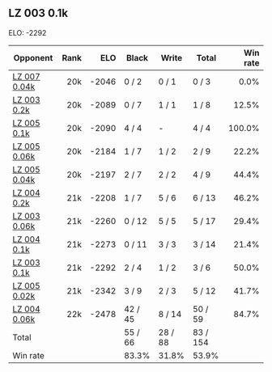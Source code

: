 ## LZ 003 0.1k ##

ELO: -2292

Opponent | Rank | ELO | Black | Write | Total | Win rate
---------|-----:|----:|-------|-------|-------|-------:
[LZ 007 0.04k](LZ%20007%200.04k.md) | 20k | -2046 | 0 / 2 | 0 / 1 | 0 / 3 | 0.0%
[LZ 003 0.2k](LZ%20003%200.2k.md) | 20k | -2089 | 0 / 7 | 1 / 1 | 1 / 8 | 12.5%
[LZ 005 0.1k](LZ%20005%200.1k.md) | 20k | -2090 | 4 / 4 | - | 4 / 4 | 100.0%
[LZ 005 0.06k](LZ%20005%200.06k.md) | 20k | -2184 | 1 / 7 | 1 / 2 | 2 / 9 | 22.2%
[LZ 005 0.04k](LZ%20005%200.04k.md) | 20k | -2197 | 2 / 7 | 2 / 2 | 4 / 9 | 44.4%
[LZ 004 0.2k](LZ%20004%200.2k.md) | 21k | -2208 | 1 / 7 | 5 / 6 | 6 / 13 | 46.2%
[LZ 003 0.06k](LZ%20003%200.06k.md) | 21k | -2260 | 0 / 12 | 5 / 5 | 5 / 17 | 29.4%
[LZ 004 0.1k](LZ%20004%200.1k.md) | 21k | -2273 | 0 / 11 | 3 / 3 | 3 / 14 | 21.4%
[LZ 003 0.1k](LZ%20003%200.1k.md) | 21k | -2292 | 2 / 4 | 1 / 2 | 3 / 6 | 50.0%
[LZ 005 0.02k](LZ%20005%200.02k.md) | 21k | -2342 | 3 / 9 | 2 / 3 | 5 / 12 | 41.7%
[LZ 004 0.06k](LZ%20004%200.06k.md) | 22k | -2478 | 42 / 45 | 8 / 14 | 50 / 59 | 84.7%
Total | | | 55 / 66 | 28 / 88 | 83 / 154 | 
Win rate| | | 83.3% | 31.8% | 53.9% | 
